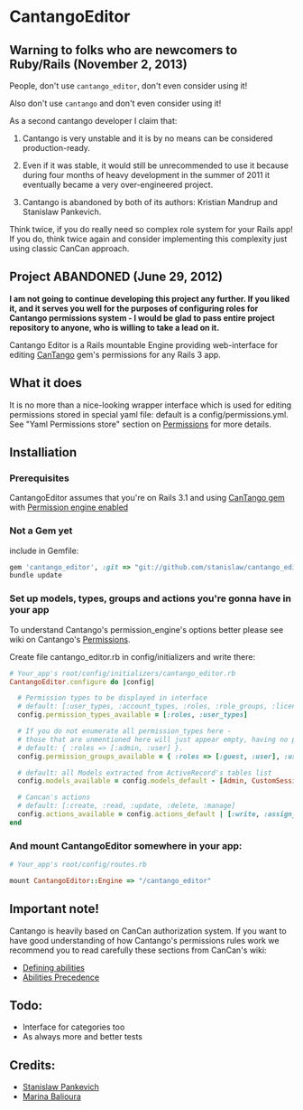 # CantangoEditor

## Warning to folks who are newcomers to Ruby/Rails (November 2, 2013)

People, don't use `cantango_editor`, don't even consider using it!

Also don't use `cantango` and don't even consider using it!

As a second cantango developer I claim that:

1. Cantango is very unstable and it is by no means can be considered production-ready.

2. Even if it was stable, it would still be unrecommended to use it because during four months of heavy development in the summer of 2011 it eventually became a very over-engineered project.

3. Cantango is abandoned by both of its authors: Kristian Mandrup and
   Stanislaw Pankevich.

Think twice, if you do really need so complex role system for your Rails
app! If you do, think twice again and consider implementing this
complexity just using classic CanCan approach.

## Project ABANDONED (June 29, 2012)

**I am not going to continue developing this project any further.
If you liked it, and it serves you well for the purposes of configuring roles
for Cantango permissions system - I would be glad to pass entire project
repository to anyone, who is willing to take a lead on it.**

Cantango Editor is a Rails mountable Engine providing web-interface for editing [CanTango](https://github.com/kristianmandrup/cantango) gem's permissions for any Rails 3 app.

## What it does

It is no more than a nice-looking wrapper interface which is used for editing permissions stored in special yaml file: default is a config/permissions.yml. See "Yaml Permissions store" section on [Permissions](https://github.com/kristianmandrup/cantango/wiki/Permissions) for more details. 

## Installiation

### Prerequisites

CantangoEditor assumes that you're on Rails 3.1 and using [CanTango gem](https://github.com/kristianmandrup/cantango) with [Permission engine enabled](https://github.com/kristianmandrup/cantango/wiki/Permission-engine) 

### Not a Gem yet

include in Gemfile:

```ruby
gem 'cantango_editor', :git => "git://github.com/stanislaw/cantango_editor.git"
bundle update
```

### Set up models, types, groups and actions you're gonna have in your app

To understand Cantango's permission_engine's options better please see wiki on Cantango's [Permissions](https://github.com/kristianmandrup/cantango/wiki/Permissions).

Create file cantango_editor.rb in config/initializers and write there: 

```ruby
# Your_app's root/config/initializers/cantango_editor.rb
CantangoEditor.configure do |config|

  # Permission types to be displayed in interface
  # default: [:user_types, :account_types, :roles, :role_groups, :licenses, :users]
  config.permission_types_available = [:roles, :user_types] 

  # If you do not enumerate all permission_types here - 
  # those that are unmentioned here will just appear empty, having no permission_groups.
  # default: { :roles => [:admin, :user] }. 
  config.permission_groups_available = { :roles => [:guest, :user], :user_types => [:admin] }

  # default: all Models extracted from ActiveRecord's tables list
  config.models_available = config.models_default - [Admin, CustomSession]

  # Cancan's actions
  # default: [:create, :read, :update, :delete, :manage]
  config.actions_available = config.actions_default | [:write, :assign_roles]
end

```

### And mount CantangoEditor somewhere in your app: 

```ruby
# Your_app's root/config/routes.rb

mount CantangoEditor::Engine => "/cantango_editor"
```

## Important note!

Cantango is heavily based on CanCan authorization system.
If you want to have good understanding of how Cantango's permissions rules work we recommend you to read carefully these sections from CanCan's wiki:

- [Defining
  abilities](https://github.com/ryanb/cancan/wiki/Defining-Abilities)
- [Abilities
  Precedence](https://github.com/ryanb/cancan/wiki/Ability-Precedence)

## Todo:

- Interface for categories too
- As always more and better tests

## Credits:

- [Stanislaw Pankevich](https://github.com/stanislaw)
- [Marina Balioura](https://github.com/mettta)
